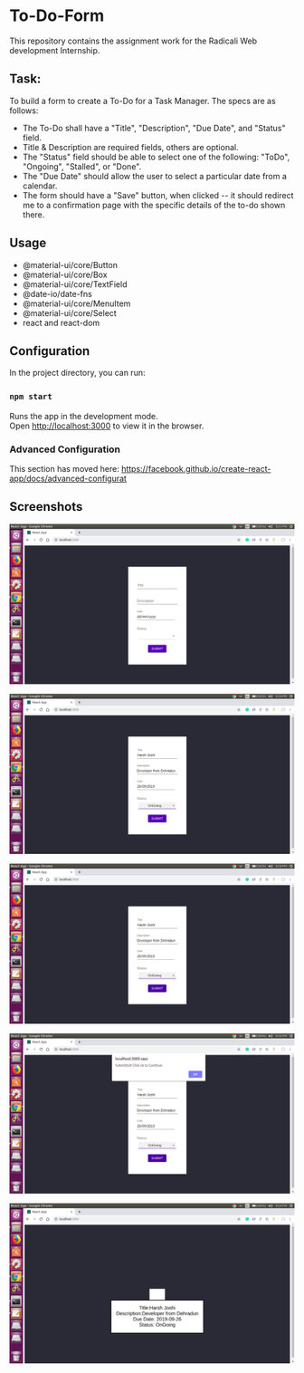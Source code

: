 # To-Do-Form
This repository contains the assignment work for the Radicali Web development Internship. 

## Task:
To build a form to create a To-Do for a Task Manager. The specs are as follows:
* The To-Do shall have a "Title", "Description", "Due Date", and "Status" field.
* Title & Description are required fields, others are optional.
* The "Status" field should be able to select one of the following: "ToDo", "Ongoing", "Stalled", or "Done".
* The "Due Date" should allow the user to select a particular date from a calendar.
* The form should have a "Save" button, when clicked -- it should redirect me to a confirmation page with the specific details of the to-do shown there.

## Usage
* @material-ui/core/Button
* @material-ui/core/Box
* @material-ui/core/TextField
* @date-io/date-fns
* @material-ui/core/MenuItem
* @material-ui/core/Select
* react and react-dom

## Configuration

In the project directory, you can run:

### `npm start`

Runs the app in the development mode.<br>
Open [http://localhost:3000](http://localhost:3000) to view it in the browser.

### Advanced Configuration

This section has moved here: https://facebook.github.io/create-react-app/docs/advanced-configurat

## Screenshots
![Screen 1](https://github.com/josharsh/To-Do-Form/blob/master/Resources/screen1.png)

![Screen 2](https://github.com/josharsh/To-Do-Form/blob/master/Resources/Screen2.png)

![Screen 3](https://github.com/josharsh/To-Do-Form/blob/master/Resources/Screen3.png)

![Screen 4](https://github.com/josharsh/To-Do-Form/blob/master/Resources/screen4.png)

![Screen 5](https://github.com/josharsh/To-Do-Form/blob/master/Resources/screen5.png)
